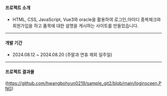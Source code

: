 #### 프로젝트 소개
+ HTML, CSS, JavaScript, Vue3와 oracle을 활용하여 로그인,아이디 중복체크와 회원가입을 하고 품목에 대한 설명을 게시하는 사이트를 만들었습니다.

------
  
#### 개발 기간
+ 2024.08.12 ~ 2024.08.20 (주말과 연휴 제외 일주일)
  
--------

#### 프로젝트 결과물
(https://github.com/hwangbohyun0219/sample_git2/blob/main/loginsceen.PNG)
